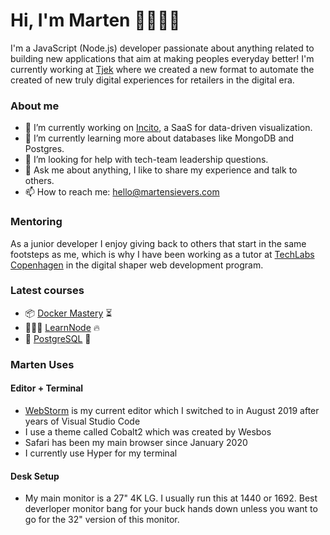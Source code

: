 # Hi, I'm Marten 👋👨🏼‍💻

I'm a JavaScript (Node.js) developer passionate about anything related to building new applications that aim at making peoples everyday better! I'm currently working at [Tjek](https://tjek.com) where we created a new format to automate the created of new truly digital experiences for retailers in the digital era.

### About me

- 🔭 I’m currently working on [Incito](https://incito.io), a SaaS for data-driven visualization.
- 🌱 I’m currently learning more about databases like MongoDB and Postgres.
- 🤔 I’m looking for help with tech-team leadership questions.
- 💬 Ask me about anything, I like to share my experience and talk to others.
- 📫 How to reach me: hello@martensievers.com

### Mentoring

As a junior developer I enjoy giving back to others that start in the same footsteps as me, which is why I have been working as a tutor at [TechLabs Copenhagen](https://www.techlabs.org/location/copenhagen) in the digital shaper web development program.

### Latest courses

- 📦 [Docker Mastery](https://www.udemy.com/course/docker-mastery/) ⏳
- 🧑🏼‍💻 [LearnNode](https://learnnode.com/) 🔥
- 📑 [PostgreSQL](https://www.udemy.com/course/sql-and-postgresql-for-beginners/) 🏁

### Marten Uses

#### Editor + Terminal

- [WebStorm]() is my current editor which I switched to in August 2019 after years of Visual Studio Code
- I use a theme called Cobalt2 which was created by Wesbos
- Safari has been my main browser since January 2020
- I currently use Hyper for my terminal

#### Desk Setup

- My main monitor is a 27" 4K LG. I usually run this at 1440 or 1692. Best deverloper monitor bang for your buck hands down unless you want to go for the 32" version of this monitor.
